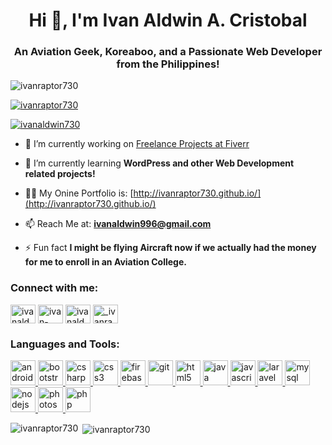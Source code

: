 <h1 align="center">Hi 👋, I'm Ivan Aldwin A. Cristobal</h1>
<h3 align="center">An Aviation Geek, Koreaboo, and a Passionate Web Developer from the Philippines!</h3>

<p align="left"> <img src="https://komarev.com/ghpvc/?username=ivanraptor730&label=Profile%20views&color=0e75b6&style=flat" alt="ivanraptor730" /> </p>

<p align="left"> <a href="https://github.com/ryo-ma/github-profile-trophy"><img src="https://github-profile-trophy.vercel.app/?username=ivanraptor730" alt="ivanraptor730" /></a> </p>

<p align="left"> <a href="https://twitter.com/ivanaldwin730" target="blank"><img src="https://img.shields.io/twitter/follow/ivanaldwin730?logo=twitter&style=for-the-badge" alt="ivanaldwin730" /></a> </p>

- 🔭 I’m currently working on [Freelance Projects at Fiverr](https://www.fiverr.com/ivanraptor730)

- 🌱 I’m currently learning **WordPress and other Web Development related projects!**

- 👨‍💻 My Onine Portfolio is: [http://ivanraptor730.github.io/](http://ivanraptor730.github.io/)

- 📫 Reach Me at: **ivanaldwin996@gmail.com**

- ⚡ Fun fact **I might be flying Aircraft now if we actually had the money for me to enroll in an Aviation College.**

<h3 align="left">Connect with me:</h3>
<p align="left">
<a href="https://twitter.com/ivanaldwin730" target="blank"><img align="center" src="https://cdn.jsdelivr.net/npm/simple-icons@3.0.1/icons/twitter.svg" alt="ivanaldwin730" height="30" width="40" /></a>
<a href="https://linkedin.com/in/ivan-aldwin-cristobal-595b14147" target="blank"><img align="center" src="https://cdn.jsdelivr.net/npm/simple-icons@3.0.1/icons/linkedin.svg" alt="ivan-aldwin-cristobal-595b14147" height="30" width="40" /></a>
<a href="https://fb.com/ivanaldwin730" target="blank"><img align="center" src="https://cdn.jsdelivr.net/npm/simple-icons@3.0.1/icons/facebook.svg" alt="ivanaldwin730" height="30" width="40" /></a>
<a href="https://instagram.com/_ivanraptor730" target="blank"><img align="center" src="https://cdn.jsdelivr.net/npm/simple-icons@3.0.1/icons/instagram.svg" alt="_ivanraptor730" height="30" width="40" /></a>
</p>

<h3 align="left">Languages and Tools:</h3>
<p align="left"> <a href="https://developer.android.com" target="_blank"> <img src="https://devicons.github.io/devicon/devicon.git/icons/android/android-original-wordmark.svg" alt="android" width="40" height="40"/> </a> <a href="https://getbootstrap.com" target="_blank"> <img src="https://devicons.github.io/devicon/devicon.git/icons/bootstrap/bootstrap-plain.svg" alt="bootstrap" width="40" height="40"/> </a> <a href="https://www.w3schools.com/cs/" target="_blank"> <img src="https://devicons.github.io/devicon/devicon.git/icons/csharp/csharp-original.svg" alt="csharp" width="40" height="40"/> </a> <a href="https://www.w3schools.com/css/" target="_blank"> <img src="https://devicons.github.io/devicon/devicon.git/icons/css3/css3-original-wordmark.svg" alt="css3" width="40" height="40"/> </a> <a href="https://firebase.google.com/" target="_blank"> <img src="https://www.vectorlogo.zone/logos/firebase/firebase-icon.svg" alt="firebase" width="40" height="40"/> </a> <a href="https://git-scm.com/" target="_blank"> <img src="https://www.vectorlogo.zone/logos/git-scm/git-scm-icon.svg" alt="git" width="40" height="40"/> </a> <a href="https://www.w3.org/html/" target="_blank"> <img src="https://devicons.github.io/devicon/devicon.git/icons/html5/html5-original-wordmark.svg" alt="html5" width="40" height="40"/> </a> <a href="https://www.java.com" target="_blank"> <img src="https://devicons.github.io/devicon/devicon.git/icons/java/java-original-wordmark.svg" alt="java" width="40" height="40"/> </a> <a href="https://developer.mozilla.org/en-US/docs/Web/JavaScript" target="_blank"> <img src="https://devicons.github.io/devicon/devicon.git/icons/javascript/javascript-original.svg" alt="javascript" width="40" height="40"/> </a> <a href="https://laravel.com/" target="_blank"> <img src="https://devicons.github.io/devicon/devicon.git/icons/laravel/laravel-plain-wordmark.svg" alt="laravel" width="40" height="40"/> </a> <a href="https://www.mysql.com/" target="_blank"> <img src="https://devicons.github.io/devicon/devicon.git/icons/mysql/mysql-original-wordmark.svg" alt="mysql" width="40" height="40"/> </a> <a href="https://nodejs.org" target="_blank"> <img src="https://devicons.github.io/devicon/devicon.git/icons/nodejs/nodejs-original-wordmark.svg" alt="nodejs" width="40" height="40"/> </a> <a href="https://www.photoshop.com/en" target="_blank"> <img src="https://devicons.github.io/devicon/devicon.git/icons/photoshop/photoshop-plain.svg" alt="photoshop" width="40" height="40"/> </a> <a href="https://www.php.net" target="_blank"> <img src="https://devicons.github.io/devicon/devicon.git/icons/php/php-original.svg" alt="php" width="40" height="40"/> </a> </p>

<p><img align="left" src="https://github-readme-stats.vercel.app/api/top-langs?username=ivanraptor730&show_icons=true&locale=en&layout=compact" alt="ivanraptor730" /></p>

<p>&nbsp;<img align="center" src="https://github-readme-stats.vercel.app/api?username=ivanraptor730&show_icons=true&locale=en" alt="ivanraptor730" /></p>
